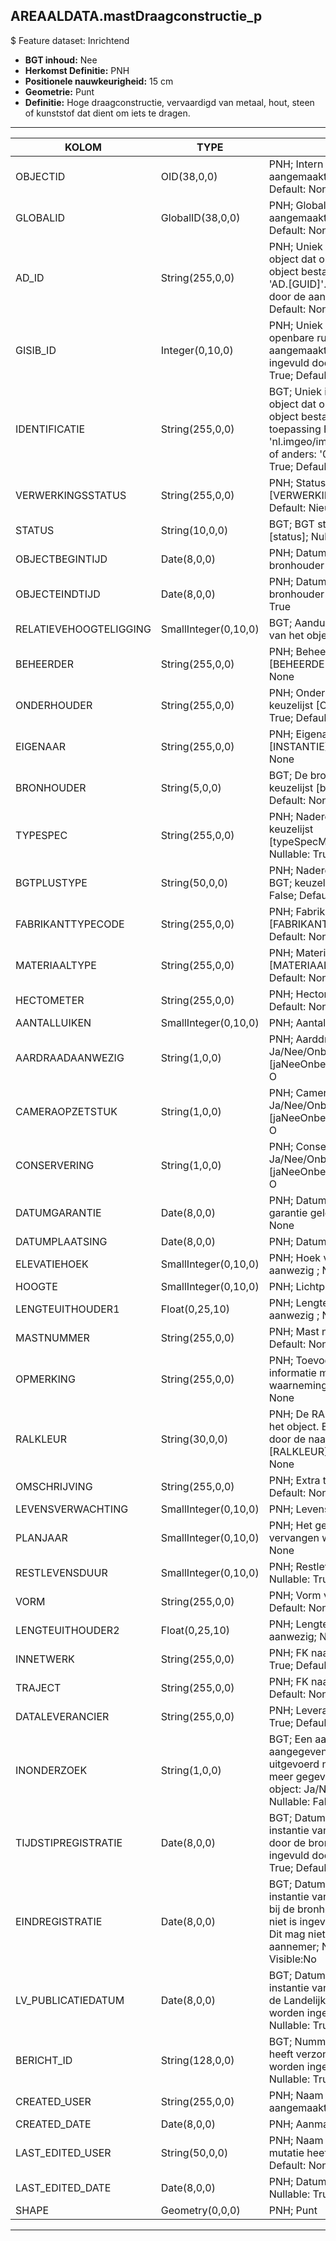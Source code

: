 ## AREAALDATA.mastDraagconstructie_p

$ Feature dataset: Inrichtend

* __BGT inhoud:__ Nee
* __Herkomst Definitie:__ PNH
* __Positionele nauwkeurigheid:__ 15 cm
* __Geometrie:__ Punt
* __Definitie:__ Hoge draagconstructie, vervaardigd van metaal, hout, steen of kunststof dat dient om iets te dragen.


***

|KOLOM                               |TYPE          	       |DEFINITIE|
|------                          	 |----          	       |-----    |
|OBJECTID                            |OID(38,0,0)              |PNH; Intern ArcGIS Identificatienummer, aangemaakt door ArcGIS; Nullable: False; Default: None|
|GLOBALID                            |GlobalID(38,0,0)         |PNH; Global Unique Identifier,  aangemaakt door ArcGIS; Nullable: False; Default: None|
|AD_ID                               |String(255,0,0)          |PNH; Uniek identificatienummer voor het object dat onveranderlijk is zolang het object bestaat in Areaaldata: in format 'AD.[GUID]'. Dit moet worden ingevuld door de aannemer; Nullable: False; Default: None|
|GISIB_ID                            |Integer(0,10,0)          |PNH; Uniek Identificatienummer beheer openbare ruimte (GISIB), wordt aangemaakt in GISIB en mag niet worden ingevuld door de aannemer; Nullable: True; Default: None|
|IDENTIFICATIE                       |String(255,0,0)          |BGT; Uniek identificatienummer voor het object dat onveranderlijk is zolang het object bestaat: bevat indien van toepassing BGT/IMKL ID in format 'nl.imgeo/imkl.bronhouderscode.LokaalID' of anders: '00000'.LokaalID; Nullable: True; Default: None|
|VERWERKINGSSTATUS                   |String(255,0,0)          |PNH; Status van de gegevens; keuzelijst [VERWERKINGSSTATUS]; Nullable: False; Default: Nieuw|
|STATUS                              |String(10,0,0)           |BGT; BGT status van het object; keuzelijst [status]; Nullable: False; Default: bestaand|
|OBJECTBEGINTIJD                     |Date(8,0,0)              |PNH; Datum waarop het object bij de bronhouder is ontstaan; Nullable: True|
|OBJECTEINDTIJD                      |Date(8,0,0)              |PNH; Datum waarop het object bij de bronhouder niet meer geldig is; Nullable: True|
|RELATIEVEHOOGTELIGGING              |SmallInteger(0,10,0)     |BGT; Aanduiding voor de relatieve hoogte van het object; Nullable: False; Default: 0|
|BEHEERDER                           |String(255,0,0)          |PNH; Beheerder van het object; keuzelijst [BEHEERDER]; Nullable: True; Default: None|
|ONDERHOUDER                         |String(255,0,0)          |PNH; Onderhouder van het object; keuzelijst [ONDERHOUDER]; Nullable: True; Default: None|
|EIGENAAR                            |String(255,0,0)          |PNH; Eigenaar van het object; keuzelijst [INSTANTIE]; Nullable: True; Default: None|
|BRONHOUDER                          |String(5,0,0)            |BGT; De bronhoudercode van het object; keuzelijst [bronhouder]; Nullable: False; Default: None|
|TYPESPEC                            |String(255,0,0)          |PNH; Nadere typering van het object; keuzelijst [typeSpecMSTDraagconstructie]; Nullable: True; Default: None|
|BGTPLUSTYPE                         |String(50,0,0)           |PNH; Nadere type omschrijving in de BGT; keuzelijst [typeMST]; Nullable: False; Default: None|
|FABRIKANTTYPECODE                   |String(255,0,0)          |PNH; Fabrikanttypecode; keuzelijst [FABRIKANT_TYPECODE]; Nullable: True; Default: None|
|MATERIAALTYPE                       |String(255,0,0)          |PNH; Materiaaltype; keuzelijst [MATERIAALTYPE]; Nullable: True; Default: None|
|HECTOMETER                          |String(255,0,0)          |PNH; Hectometrering ; Nullable: True; Default: None|
|AANTALLUIKEN                        |SmallInteger(0,10,0)     |PNH; Aantal luiken ; Nullable: True|
|AARDRAADAANWEZIG                    |String(1,0,0)            |PNH; Aarddraad aanwezig: Ja/Nee/Onbekend; keuzelijst [jaNeeOnbekend]; Nullable: True; Default: O|
|CAMERAOPZETSTUK                     |String(1,0,0)            |PNH; Camera opzetstuk aanwezig: Ja/Nee/Onbekend; keuzelijst [jaNeeOnbekend]; Nullable: True; Default: O|
|CONSERVERING                        |String(1,0,0)            |PNH; Conservering toegepast: Ja/Nee/Onbekend; keuzelijst [jaNeeOnbekend]; Nullable: True; Default: O|
|DATUMGARANTIE                       |Date(8,0,0)              |PNH; Datum en jaartal tot wanneer de garantie geldig is; Nullable: True; Default: None|
|DATUMPLAATSING                      |Date(8,0,0)              |PNH; Datum plaatsing ; Nullable: True|
|ELEVATIEHOEK                        |SmallInteger(0,10,0)     |PNH; Hoek van de uithouder indien aanwezig ; Nullable: True|
|HOOGTE                              |SmallInteger(0,10,0)     |PNH; Lichtpunt hoogte ; Nullable: True|
|LENGTEUITHOUDER1                    |Float(0,25,10)           |PNH; Lengte van de uithouder indien aanwezig ; Nullable: True|
|MASTNUMMER                          |String(255,0,0)          |PNH; Mast nummer; Nullable: True; Default: None|
|OPMERKING                           |String(255,0,0)          |PNH; Toevoeging van subjectieve informatie met betrekking tot opmerkelijke waarnemingen; Nullable: True; Default: None|
|RALKLEUR                            |String(30,0,0)           |PNH; De RAL-kleur die gebruikt zijn voor het object. Eerst de kleurcode gevolgd door de naam van de kleur; keuzelijst [RALKLEUR]; Nullable: True; Default: None|
|OMSCHRIJVING                        |String(255,0,0)          |PNH; Extra toelichting; Nullable: True; Default: None|
|LEVENSVERWACHTING                   |SmallInteger(0,10,0)     |PNH; Levensverwachting; Nullable: True|
|PLANJAAR                            |SmallInteger(0,10,0)     |PNH; Het geplande jaar dat het object vervangen wordt; Nullable: True; Default: None|
|RESTLEVENSDUUR                      |SmallInteger(0,10,0)     |PNH; Restlevensduur in maanden; Nullable: True; Default: None|
|VORM                                |String(255,0,0)          |PNH; Vorm van de mast; Nullable: True; Default: None|
|LENGTEUITHOUDER2                    |Float(0,25,10)           |PNH; Lengte van de uithouder indien aanwezig; Nullable: True|
|INNETWERK                           |String(255,0,0)          |PNH; FK naar utiliteitsNet_tbl; Nullable: True; Default: None|
|TRAJECT                             |String(255,0,0)          |PNH; FK naar traject_v; Nullable: True; Default: None|
|DATALEVERANCIER                     |String(255,0,0)          |PNH; Leverancier van de data; Nullable: True; Default: None|
|INONDERZOEK                         |String(1,0,0)            |BGT; Een aanduiding waarmee wordt aangegeven dat een onderzoek wordt uitgevoerd naar de juistheid van een of meer gegevens van het betreffende object: Ja/Nee; keuzelijst [jaNee]; Nullable: False; Default: N; Visible:No|
|TIJDSTIPREGISTRATIE                 |Date(8,0,0)              |BGT; Datum en tijdstip waarop deze instantie van het object is opgenomen door de bronhouder. Dit mag niet worden ingevuld door de aannemer; Nullable: True; Default: None; Visible:No|
|EINDREGISTRATIE                     |Date(8,0,0)              |BGT; Datum en tijdstip waarop deze instantie van het object niet meer geldig is bij de bronhouder. Wanneer deze waarde niet is ingevuld is de instantie nog geldig. Dit mag niet worden ingevuld door de aannemer; Nullable: True; Default: None; Visible:No|
|LV_PUBLICATIEDATUM                  |Date(8,0,0)              |BGT; Datum en tijdstip waarop deze instantie van het object is opgenomen in de Landelijke Voorziening. Dit mag niet worden ingevuld door de aannemer; Nullable: True; Default: None; Visible:No|
|BERICHT_ID                          |String(128,0,0)          |BGT; Nummer van het bericht dat PNH heeft verzonden naar LV. Dit mag niet worden ingevuld door de aannemer; Nullable: True; Default: None; Visible:No|
|CREATED_USER                        |String(255,0,0)          |PNH; Naam van gebruiker die de rij heeft aangemaakt; Nullable: True; Default: None|
|CREATED_DATE                        |Date(8,0,0)              |PNH; Aanmaakdatum; Nullable: True|
|LAST_EDITED_USER                    |String(50,0,0)           |PNH; Naam van gebruiker die de laatste mutatie heeft doorgevoerd; Nullable: True; Default: None|
|LAST_EDITED_DATE                    |Date(8,0,0)              |PNH; Datum van de laatste mutatie; Nullable: True|
|SHAPE                               |Geometry(0,0,0)          |PNH; Punt|


***

